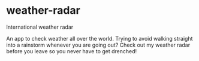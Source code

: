 # weather-radar
International weather radar

An app to check weather all over the world.
Trying to avoid walking straight into a rainstorm whenever you are going out? Check out my weather radar before you leave so you never have to get drenched!
